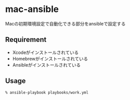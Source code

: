 # mac-ansible
Macの初期環境設定で自動化できる部分をansibleで設定する

## Requirement
- Xcodeがインストールされている
- Homebrewがインストールされている
- Ansibleがインストールされている

## Usage

```
% ansible-playbook playbooks/work.yml
```

